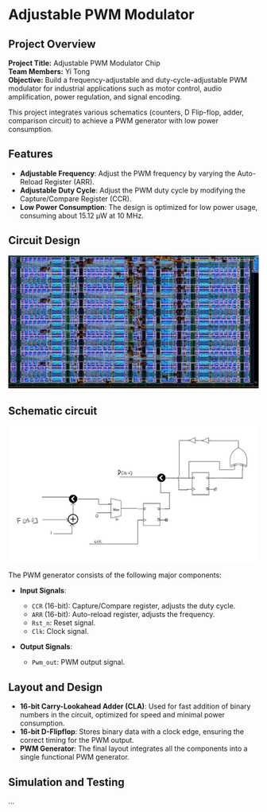 # Adjustable PWM Modulator

## Project Overview

**Project Title:** Adjustable PWM Modulator Chip  
**Team Members:** Yi Tong  
**Objective:** Build a frequency-adjustable and duty-cycle-adjustable PWM modulator for industrial applications such as motor control, audio amplification, power regulation, and signal encoding.  

This project integrates various schematics (counters, D Flip-flop, adder, comparison circuit) to achieve a PWM generator with low power consumption.

## Features

- **Adjustable Frequency**: Adjust the PWM frequency by varying the Auto-Reload Register (ARR).
- **Adjustable Duty Cycle**: Adjust the PWM duty cycle by modifying the Capture/Compare Register (CCR).
- **Low Power Consumption**: The design is optimized for low power usage, consuming about 15.12 μW at 10 MHz.

## Circuit Design

![PWM Generator](PWM_layout.jpg)


## Schematic circuit
![PWM Schematic](PWM_schematic.png)



The PWM generator consists of the following major components:

- **Input Signals**:  
  - `CCR` (16-bit): Capture/Compare register, adjusts the duty cycle.  
  - `ARR` (16-bit): Auto-reload register, adjusts the frequency.  
  - `Rst_n`: Reset signal.  
  - `Clk`: Clock signal.

- **Output Signals**:  
  - `Pwm_out`: PWM output signal.

## Layout and Design

- **16-bit Carry-Lookahead Adder (CLA)**: Used for fast addition of binary numbers in the circuit, optimized for speed and minimal power consumption.
- **16-bit D-Flipflop**: Stores binary data with a clock edge, ensuring the correct timing for the PWM output.
- **PWM Generator**: The final layout integrates all the components into a single functional PWM generator.

## Simulation and Testing

...

